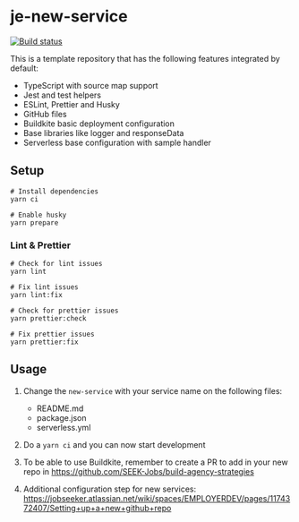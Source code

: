 # je-new-service

[![Build status](https://badge.buildkite.com/replace-me?branch=master)](https://buildkite.com/seek/je-new-service)

This is a template repository that has the following features integrated by
default:

- TypeScript with source map support
- Jest and test helpers
- ESLint, Prettier and Husky
- GitHub files
- Buildkite basic deployment configuration
- Base libraries like logger and responseData
- Serverless base configuration with sample handler

## Setup

```shell
# Install dependencies
yarn ci

# Enable husky
yarn prepare
```

### Lint & Prettier

```shell
# Check for lint issues
yarn lint

# Fix lint issues
yarn lint:fix

# Check for prettier issues
yarn prettier:check

# Fix prettier issues
yarn prettier:fix
```

## Usage

1. Change the `new-service` with your service name on the following files:

   - README.md
   - package.json
   - serverless.yml

2. Do a `yarn ci` and you can now start development
3. To be able to use Buildkite, remember to create a PR to add in your new repo
   in <https://github.com/SEEK-Jobs/build-agency-strategies>
4. Additional configuration step for new services:
   <https://jobseeker.atlassian.net/wiki/spaces/EMPLOYERDEV/pages/1174372407/Setting+up+a+new+github+repo>
